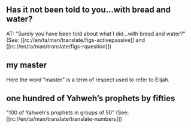 ## Has it not been told to you...with bread and water? ##

AT: "Surely you have been told about what I did...with bread and water?" (See: [[rc://en/ta/man/translate/figs-activepassive]] and [[rc://en/ta/man/translate/figs-rquestion]])

## my master ##

Here the word "master" is a term of respect used to refer to Elijah.

## one hundred of Yahweh’s prophets by fifties ##

"100 of Yahweh's prophets in groups of 50" (See: [[rc://en/ta/man/translate/translate-numbers]])